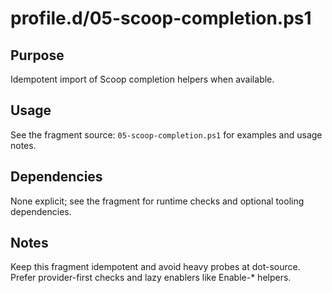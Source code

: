 profile.d/05-scoop-completion.ps1
=================================

Purpose
-------
Idempotent import of Scoop completion helpers when available.

Usage
-----
See the fragment source: `05-scoop-completion.ps1` for examples and usage notes.

Dependencies
------------
None explicit; see the fragment for runtime checks and optional tooling dependencies.

Notes
-----
Keep this fragment idempotent and avoid heavy probes at dot-source. Prefer provider-first checks and lazy enablers like Enable-* helpers.
